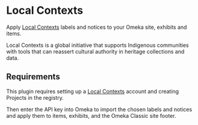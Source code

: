 # Local Contexts
Apply [Local Contexts](https://localcontexts.org) labels and notices to your Omeka site, exhibits and items.

Local Contexts is a global initiative that supports Indigenous communities with tools that can reassert cultural authority in heritage collections and data. 

## Requirements

This plugin requires setting up a [Local Contexts](https://localcontexts.org/) account and creating Projects in the registry. 

Then enter the API key into Omeka to import the chosen labels and notices and apply them to items, exhibits, and the Omeka Classic site footer.

